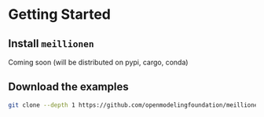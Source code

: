 Getting Started
===============

Install `meillionen`
--------------------

Coming soon (will be distributed on pypi, cargo, conda)

Download the examples
---------------------

```bash
git clone --depth 1 https://github.com/openmodelingfoundation/meillionen.git
```